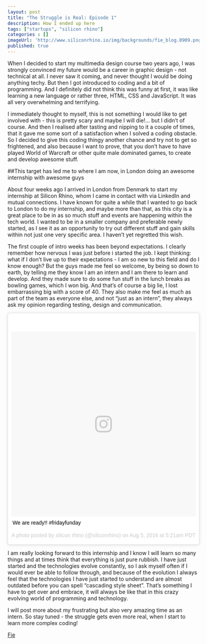 ```yaml
---
layout: post
title: "The Struggle is Real: Episode 1"
description: How I ended up here 
tags: ["startups", "silicon rhino"]
categories : []
imageUrl: 'http://www.siliconrhino.io/img/backgrounds/fie_blog.0909.png'
published: true
---
```


When I decided to start my multimedia design course two years ago, I was strongly convinced my future would be a career in graphic design - not technical at all. I never saw it coming, and never thought I would be doing anything techy. But then I got introduced to coding and a bit of programming. And I definitely did not think this was funny at first, it was like learning a new language or rather three, HTML, CSS and JavaScript. It was all very overwhelming and terrifying. 

I immediately thought to myself, this is not something I would like to get involved with - this is pretty scary and maybe I will die!… but I didn’t of course. And then I realised after tasting and nipping to it a couple of times, that it gave me some sort of a satisfaction when I solved a coding obstacle. So I decided to give this coding thingy another chance and try not to get so frightened, and also because I want to prove, that you don’t have to have played World of Warcraft or other quite male dominated games, to create and develop awesome stuff.

##This target has led me to where I am now, in London doing an awesome internship with awesome guys

About four weeks ago I arrived in London from Denmark to start my internship at Silicon Rhino, whom I came in contact with via LinkedIn and mutual connections. I have known for quite a while that I wanted to go back to London to do my internship, and maybe more than that, as this city is a great place to be in as so much stuff and events are happening within the tech world. I wanted to be in a smaller company and preferable newly started, as I see it as an opportunity to try out different stuff and gain skills within not just one very specific area. I haven’t yet regretted this wish.

The first couple of intro weeks has been beyond expectations. I clearly remember how nervous I was just before i started the job. I kept thinking: what if I don’t live up to their expectations - I am so new to this field and do I know enough? But the guys made me feel so welcome, by being so down to earth, by telling me they know I am an intern and I am there to learn and develop. And they made sure to do some fun stuff in the lunch breaks as bowling games, which I won big. And that’s of course a big lie, I lost embarrassing big with a score of 40. They also make me feel as much as part of the team as everyone else, and not “just as an intern”, they always ask my opinion regarding testing, design and communication.

<blockquote class="instagram-media" data-instgrm-captioned data-instgrm-version="7" style=" background:#FFF; border:0; border-radius:3px; box-shadow:0 0 1px 0 rgba(0,0,0,0.5),0 1px 10px 0 rgba(0,0,0,0.15); margin: 1px; max-width:658px; padding:0; width:99.375%; width:-webkit-calc(100% - 2px); width:calc(100% - 2px);"><div style="padding:8px;"> <div style=" background:#F8F8F8; line-height:0; margin-top:40px; padding:50.0% 0; text-align:center; width:100%;"> <div style=" background:url(data:image/png;base64,iVBORw0KGgoAAAANSUhEUgAAACwAAAAsCAMAAAApWqozAAAABGdBTUEAALGPC/xhBQAAAAFzUkdCAK7OHOkAAAAMUExURczMzPf399fX1+bm5mzY9AMAAADiSURBVDjLvZXbEsMgCES5/P8/t9FuRVCRmU73JWlzosgSIIZURCjo/ad+EQJJB4Hv8BFt+IDpQoCx1wjOSBFhh2XssxEIYn3ulI/6MNReE07UIWJEv8UEOWDS88LY97kqyTliJKKtuYBbruAyVh5wOHiXmpi5we58Ek028czwyuQdLKPG1Bkb4NnM+VeAnfHqn1k4+GPT6uGQcvu2h2OVuIf/gWUFyy8OWEpdyZSa3aVCqpVoVvzZZ2VTnn2wU8qzVjDDetO90GSy9mVLqtgYSy231MxrY6I2gGqjrTY0L8fxCxfCBbhWrsYYAAAAAElFTkSuQmCC); display:block; height:44px; margin:0 auto -44px; position:relative; top:-22px; width:44px;"></div></div> <p style=" margin:8px 0 0 0; padding:0 4px;"> <a href="https://www.instagram.com/p/BIuhIHtBfoZ/" style=" color:#000; font-family:Arial,sans-serif; font-size:14px; font-style:normal; font-weight:normal; line-height:17px; text-decoration:none; word-wrap:break-word;" target="_blank">We are ready!! #fridayfunday</a></p> <p style=" color:#c9c8cd; font-family:Arial,sans-serif; font-size:14px; line-height:17px; margin-bottom:0; margin-top:8px; overflow:hidden; padding:8px 0 7px; text-align:center; text-overflow:ellipsis; white-space:nowrap;">A photo posted by silicon rhino (@siliconrhino) on <time style=" font-family:Arial,sans-serif; font-size:14px; line-height:17px;" datetime="2016-08-05T12:21:56+00:00">Aug 5, 2016 at 5:21am PDT</time></p></div></blockquote> <script async defer src="//platform.instagram.com/en_US/embeds.js"></script>

I am really looking forward to this internship and I know I will learn so many things and at times think that everything is just pure rubbish. I have just started and the technologies evolve constantly, so I ask myself often if I would ever be able to follow through, and because of the evolution I always feel that the technologies I have just started to understand are almost outdated before you can spell “cascading style sheet”. That’s something I have to get over and embrace, it will always be like that in this crazy evolving world of programming and technology.

I will post more about my frustrating but also very amazing time as an intern. So stay tuned - the struggle gets even more real, when I start to learn more complex coding!


[Fie](https://twitter.com/fiejelved)





<!-- [get the PDF]({{ site.url }}/assets/mydoc.pdf). -->